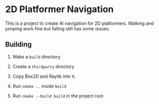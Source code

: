 2D Platformer Navigation
==========

This is a project to create AI navigation for 2D platformers. Walking and jumping work fine but falling still has some issues.

Building
----------

1. Make a `build` directory

2. Create a `thirdparty` directory

3. Copy Box2D and Raylib into it.

4. Run `cmake ..` inside `build`

5. Run `cmake --build build` in the project root
